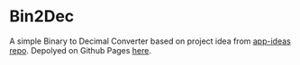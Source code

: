 # Bin2Dec

A simple Binary to Decimal Converter based on project idea from [app-ideas repo](https://github.com/florinpop17/app-ideas/blob/master/Projects/1-Beginner/Bin2Dec-App.md). Depolyed on Github Pages [here](https://deadmercury.github.io/implement-app-ideas/beginner/Bin2Dec/index.html).
